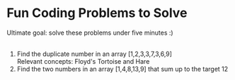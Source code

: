 # Fun Coding Problems to Solve
Ultimate goal: solve these problems under five minutes :)  
<br>
1. Find the duplicate number in an array [1,2,3,3,7,3,6,9]  
Relevant concepts: Floyd's Tortoise and Hare
2. Find the two numbers in an array [1,4,8,13,9] that sum up to the target 12 


